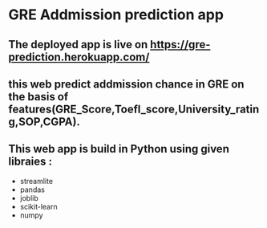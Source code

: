 # GRE Addmission prediction app

## The deployed app is live on https://gre-prediction.herokuapp.com/

## this web predict addmission chance in GRE on the basis of features(GRE_Score,Toefl_score,University_rating,SOP,CGPA).

## This web app is build in Python using given libraies :
* streamlite
* pandas
* joblib
* scikit-learn
* numpy
